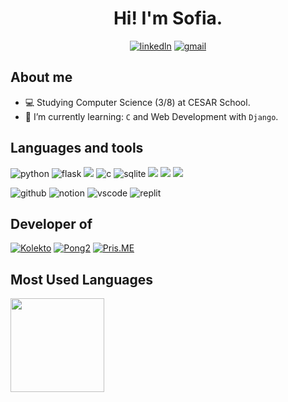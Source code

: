 <h1 align="center">
Hi! I'm Sofia.
</h1>

<div align="center"> 
  <a href="https://www.linkedin.com/in/sofia-saraiva-0a73ba22a/"><img src="https://img.shields.io/badge/LinkedIn-0077B5?style=for-the-badge&logo=linkedin&logoColor=white" alt="linkedln"></a>
  <a href="mailto:sofiasaraivalima@gmail.com"><img src="https://img.shields.io/badge/Gmail-D14836?style=for-the-badge&logo=gmail&logoColor=white" alt="gmail"></a>                                                         
</div>

## About me
- :computer: Studying Computer Science (3/8) at CESAR School.
- 🌱 I’m currently learning: `C` and Web Development with `Django`.

## Languages and tools
<img src="https://img.shields.io/badge/Python-FFD43B?style=for-the-badge&logo=python&logoColor=blue" alt="python">  <img src="https://img.shields.io/badge/Flask-000000?style=for-the-badge&logo=flask&logoColor=white" alt="flask">  <img src="https://img.shields.io/badge/Django-092E20?style=for-the-badge&logo=django&logoColor=green"> <img src="https://img.shields.io/badge/C-00599C?style=for-the-badge&logo=c&logoColor=white" alt="c">  <img src="https://img.shields.io/badge/SQLite-07405E?style=for-the-badge&logo=sqlite&logoColor=white" alt="sqlite"> <img src="https://img.shields.io/badge/HTML5-E34F26?style=for-the-badge&logo=html5&logoColor=white"> <img src="https://img.shields.io/badge/CSS3-1572B6?style=for-the-badge&logo=css3&logoColor=white"> <img src="https://img.shields.io/badge/GIT-E44C30?style=for-the-badge&logo=git&logoColor=white">


<img src="https://img.shields.io/badge/GitHub-100000?style=for-the-badge&logo=github&logoColor=white" alt="github">  <img src="https://img.shields.io/badge/Notion-000000?style=for-the-badge&logo=notion&logoColor=white" alt="notion">  <img src="https://img.shields.io/badge/VSCode-0078D4?style=for-the-badge&logo=visual%20studio%20code&logoColor=white" alt="vscode">  <img src="https://img.shields.io/badge/replit-667881?style=for-the-badge&logo=replit&logoColor=white" alt="replit"> 

## Developer of
[![Kolekto](https://github-readme-stats.vercel.app/api/pin/?username=P-E-N-T-E-S&repo=Kolekto&title_color=C9D1D9&icon_color=8B949E&text_color=8B949E&bg_color=0D1117)](https://github.com/P-E-N-T-E-S/Kolekto) [![Pong2](https://github-readme-stats.vercel.app/api/pin/?username=P-E-N-T-E-S&repo=Pong2&title_color=C9D1D9&icon_color=8B949E&text_color=8B949E&bg_color=0D1117)](https://github.com/P-E-N-T-E-S/Pong2) [![Pris.ME](https://github-readme-stats.vercel.app/api/pin/?username=P-E-N-T-E-S&repo=Pris.ME&title_color=C9D1D9&icon_color=8B949E&text_color=8B949E&bg_color=0D1117)](https://github.com/P-E-N-T-E-S/Pris.ME)




## Most Used Languages

<a href="https://github.com/thomazrlima">
    <img align="left" height="150em" src="http://git-stats-definitive.vercel.app/api/top-langs/?username=Sofia-Saraiva&layout=compact&theme=tokyonight"/>
</a>

